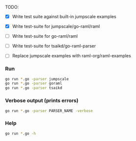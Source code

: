 TODO:

* [x] Write test suite against built-in jumpscale examples
* [x] Write test-suite for jumpscale/go-raml/raml
* [ ] Write test-suite for go-raml/raml
* [ ] Write test-suite for tsaikd/go-raml-parser
* [ ] Replace jumpscale examples with raml-org/raml-examples


### Run

```sh
go run *.go -parser jumpscale
go run *.go -parser goraml
go run *.go -parser tsaikd
```

### Verbose output (prints errors)

```sh
go run *.go -parser PARSER_NAME -verbose
```

### Help

```sh
go run *.go -h
```